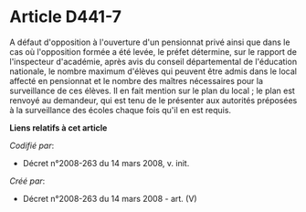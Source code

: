 # Article D441-7

A défaut d'opposition à l'ouverture d'un pensionnat privé ainsi que dans le cas où l'opposition formée a été levée, le préfet
détermine, sur le rapport de l'inspecteur d'académie, après avis du conseil départemental de l'éducation nationale, le nombre
maximum d'élèves qui peuvent être admis dans le local affecté en pensionnat et le nombre des maîtres nécessaires pour la
surveillance de ces élèves. Il en fait mention sur le plan du local ; le plan est renvoyé au demandeur, qui est tenu de le
présenter aux autorités préposées à la surveillance des écoles chaque fois qu'il en est requis.

**Liens relatifs à cet article**

_Codifié par_:

  - Décret n°2008-263 du 14 mars 2008, v. init.

_Créé par_:

  - Décret n°2008-263 du 14 mars 2008 - art. (V)
